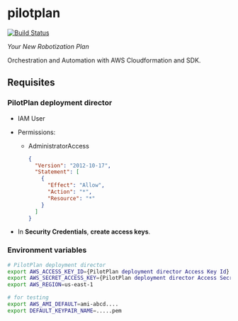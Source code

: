 # pilotplan

[![Build Status](https://travis-ci.com/cristiancmello/pilotplan.svg?branch=master)](https://travis-ci.com/cristiancmello/pilotplan)

*Your New Robotization Plan*

Orchestration and Automation with AWS Cloudformation and SDK.

## Requisites

### PilotPlan deployment director

* IAM User

* Permissions:
  - AdministratorAccess

    ```json
    {
      "Version": "2012-10-17",
      "Statement": [
        {
          "Effect": "Allow",
          "Action": "*",
          "Resource": "*"
        }
      ]
    }
    ```

* In **Security Credentials**, **create access keys**.

### Environment variables

```sh
# PilotPlan deployment director 
export AWS_ACCESS_KEY_ID={PilotPlan deployment director Access Key Id}
export AWS_SECRET_ACCESS_KEY={PilotPlan deployment director Access Secret Key}
export AWS_REGION=us-east-1

# for testing
export AWS_AMI_DEFAULT=ami-abcd....
export DEFAULT_KEYPAIR_NAME=.....pem
```
